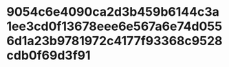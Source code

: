 # 9054c6e4090ca2d3b459b6144c3a1ee3cd0f13678eee6e567a6e74d0556d1a23b9781972c4177f93368c9528cdb0f69d3f91